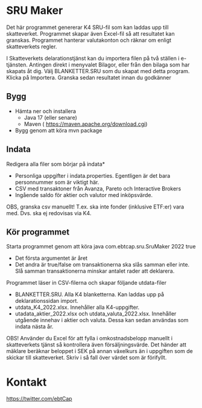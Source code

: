 # SRU Maker

Det här programmet genererar K4 SRU-fil som kan laddas upp till skatteverket. Programmet skapar även  Excel-fil så att resultatet kan granskas.
Programmet hanterar valutakonton och räknar om enligt skatteverkets regler. 

I Skatteverkets delarationstjänst kan du importera filen på två ställen i e-tjänsten. Antingen direkt i menyvalet Bilagor, eller från den bilaga som har skapats åt dig. Välj BLANKETTER.SRU som du skapat med detta program. Klicka på Importera. Granska sedan resultatet innan du godkänner

## Bygg
- Hämta ner och installera
  - Java 17 (eller senare)
  - Maven ( https://maven.apache.org/download.cgi)
- Bygg genom att köra mvn package


## Indata
Redigera alla filer som börjar på indata*
- Personliga uppgifter i indata.properties. Egentligen är det bara personnummer som är viktigt här.
- CSV med transaktoner från Avanza, Pareto och Interactive Brokers
- Ingående saldo för aktier och valutor med inköpsvärde.

OBS, granska csv manuellt! T.ex. ska inte fonder (inklusive ETF:er) vara med. Dvs. ska ej redovisas via K4.

## Kör programmet
Starta programmet genom att köra
java com.ebtcap.sru.SruMaker 2022 true
- Det första argumentet är året
- Det andra är true/false om transaktionerna ska slås samman eller inte. Slå samman transaktionerna minskar antalet rader att deklarera.

Programmet läser in CSV-filerna och skapar följande utdata-filer
- BLANKETTER.SRU. Alla K4 blanketterna. Kan laddas upp på deklarationssidan import.
- utdata_K4_2022.xlsx. Innehåller alla K4-uppgifter.
- utadata_aktier_2022.xlsx och utdata_valuta_2022.xlsx. Innehåller utgående innehav i aktier och valuta. Dessa kan sedan användas som indata nästa år.

OBS! Använder du Excel för att fylla i omkostnadsbelopp manuellt i skatteverkets tjänst så kontrollera även försäljningsvärde. Det händer att mäklare beräknar beloppet i SEK på annan växelkurs än i uppgiften som de skickar till skatteverket. Skriv i så fall över värdet som är förifyllt.

# Kontakt
https://twitter.com/ebtCap

